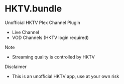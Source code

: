 HKTV.bundle
===========

Unofficial HKTV Plex Channel Plugin
 - Live Channel
 - VOD Channels (HKTV login required)

Note
 - Streaming quality is controlled by HKTV

Disclaimer
 - This is an unofficial HKTV app, use at your own risk
